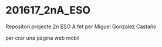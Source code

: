 # 201617_2nA_ESO

Repositori projecte 2n ESO A fet per Miguel Gonzalez Castaño

per crar una pàgina web mòbil
